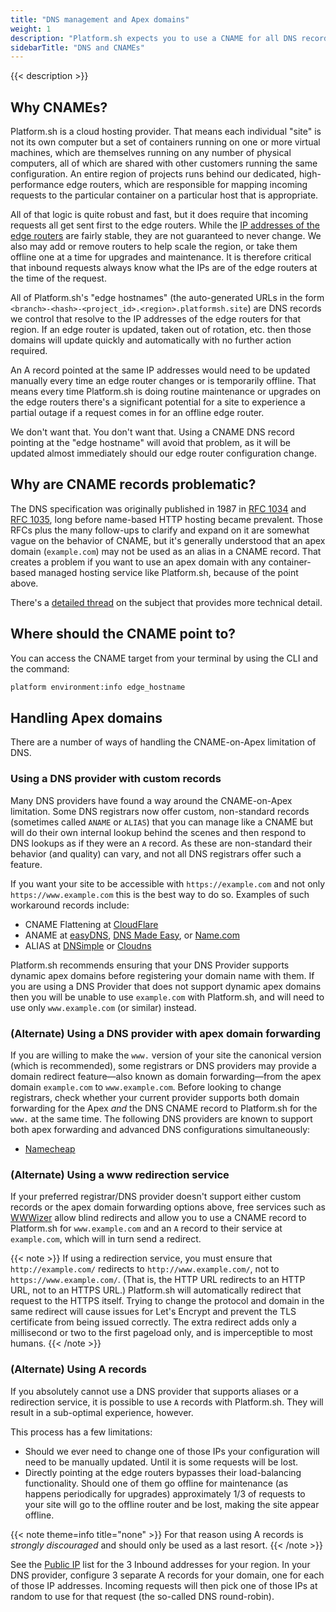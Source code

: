 ```yaml
---
title: "DNS management and Apex domains"
weight: 1
description: "Platform.sh expects you to use a CNAME for all DNS records.  However, that is problematic with some DNS registrars."
sidebarTitle: "DNS and CNAMEs"
---
```


{{< description >}}

## Why CNAMEs?

Platform.sh is a cloud hosting provider.  That means each individual "site" is not its own computer but a set of containers running on one or more virtual machines, which are themselves running on any number of physical computers, all of which are shared with other customers running the same configuration.  An entire region of projects runs behind our dedicated, high-performance edge routers, which are responsible for mapping incoming requests to the particular container on a particular host that is appropriate.

All of that logic is quite robust and fast, but it does require that incoming requests all get sent first to the edge routers.  While the [IP addresses of the edge routers](/development/regions.md) are fairly stable, they are not guaranteed to never change.  We also may add or remove routers to help scale the region, or take them offline one at a time for upgrades and maintenance.  It is therefore critical that inbound requests always know what the IPs are of the edge routers at the time of the request.

All of Platform.sh's "edge hostnames" (the auto-generated URLs in the form `<branch>-<hash>-<project_id>.<region>.platformsh.site`) are DNS records we control that resolve to the IP addresses of the edge routers for that region.  If an edge router is updated, taken out of rotation, etc. then those domains will update quickly and automatically with no further action required.

An A record pointed at the same IP addresses would need to be updated manually every time an edge router changes or is temporarily offline.  That means every time Platform.sh is doing routine maintenance or upgrades on the edge routers there's a significant potential for a site to experience a partial outage if a request comes in for an offline edge router.

We don't want that.  You don't want that.  Using a CNAME DNS record pointing at the "edge hostname" will avoid that problem, as it will be updated almost immediately should our edge router configuration change.

## Why are CNAME records problematic?

The DNS specification was originally published in 1987 in [RFC 1034](https://tools.ietf.org/html/rfc1034) and [RFC 1035](https://tools.ietf.org/html/rfc1035), long before name-based HTTP hosting became prevalent.  Those RFCs plus the many follow-ups to clarify and expand on it are somewhat vague on the behavior of CNAME, but it's generally understood that an apex domain (`example.com`) may not be used as an alias in a CNAME record.  That creates a problem if you want to use an apex domain with any container-based managed hosting service like Platform.sh, because of the point above.

There's a [detailed thread](https://serverfault.com/questions/613829/why-cant-a-cname-record-be-used-at-the-apex-aka-root-of-a-domain) on the subject that provides more technical detail.

## Where should the CNAME point to?

You can access the CNAME target from your terminal by using the CLI and the command:

```bash
platform environment:info edge_hostname
```

## Handling Apex domains

There are a number of ways of handling the CNAME-on-Apex limitation of DNS.

### Using a DNS provider with custom records

Many DNS providers have found a way around the CNAME-on-Apex limitation.  Some DNS registrars now offer custom, non-standard records (sometimes called `ANAME` or `ALIAS`) that you can manage like a CNAME but will do their own internal lookup behind the scenes and then respond to DNS lookups as if they were an `A` record.  As these are non-standard their behavior (and quality) can vary, and not all DNS registrars offer such a feature.

If you want your site to be accessible with `https://example.com` and not only `https://www.example.com` this is the best way to do so.  Examples of such workaround records include:

 * CNAME Flattening at [CloudFlare](https://www.cloudflare.com/)
 * ANAME at [easyDNS](https://www.easydns.com/), [DNS Made Easy](http://www.dnsmadeeasy.com/), or [Name.com](https://www.name.com/)
 * ALIAS at [DNSimple](https://dnsimple.com/) or [Cloudns](https://www.cloudns.net/)

Platform.sh recommends ensuring that your DNS Provider supports dynamic apex domains before registering your domain name with them.  If you are using a DNS Provider that does not support dynamic apex domains then you will be unable to use `example.com` with Platform.sh, and will need to use only `www.example.com` (or similar) instead.

### (Alternate) Using a DNS provider with apex domain forwarding

If you are willing to make the `www.` version of your site the canonical version (which is recommended), some registrars or DNS providers may provide a domain redirect feature—also known as domain forwarding—from the apex domain `example.com` to `www.example.com`.  Before looking to change registrars, check whether your current provider supports both domain forwarding for the Apex *and* the DNS CNAME record to Platform.sh for the `www.` at the same time.  The following DNS providers are known to support both apex forwarding and advanced DNS configurations simultaneously:

* [Namecheap](https://www.namecheap.com/support/knowledgebase/article.aspx/385/2237/how-do-i-set-up-a-url-redirect-for-a-domain)

### (Alternate) Using a www redirection service

If your preferred registrar/DNS provider doesn't support either custom records or the apex domain forwarding options above, free services such as [WWWizer](http://wwwizer.com/) allow blind redirects and allow you to use a CNAME record to Platform.sh for `www.example.com` and an `A` record to their service at `example.com`, which will in turn send a redirect.

{{< note >}}
If using a redirection service, you must ensure that `http://example.com/` redirects to `http://www.example.com/`, not to `https://www.example.com/`.  (That is, the HTTP URL redirects to an HTTP URL, not to an HTTPS URL.)  Platform.sh will automatically redirect that request to the HTTPS itself.  Trying to change the protocol and domain in the same redirect will cause issues for Let's Encrypt and prevent the TLS certificate from being issued correctly.  The extra redirect adds only a millisecond or two to the first pageload only, and is imperceptible to most humans.
{{< /note >}}

### (Alternate) Using A records

If you absolutely cannot use a DNS provider that supports aliases or a redirection service, it is possible to use `A` records with Platform.sh.  They will result in a sub-optimal experience, however.

This process has a few limitations:

* Should we ever need to change one of those IPs your configuration will need to be manually updated.  Until it is some requests will be lost.
* Directly pointing at the edge routers bypasses their load-balancing functionality.  Should one of them go offline for maintenance (as happens periodically for upgrades) approximately 1/3 of requests to your site will go to the offline router and be lost, making the site appear offline.

{{< note theme=info title="none" >}}
For that reason using A records is _strongly discouraged_ and should only be used as a last resort.
{{< /note >}}

See the [Public IP](/development/regions.md) list for the 3 Inbound addresses for your region.  In your DNS provider, configure 3 separate A records for your domain, one for each of those IP addresses.  Incoming requests will then pick one of those IPs at random to use for that request (the so-called DNS round-robin).
